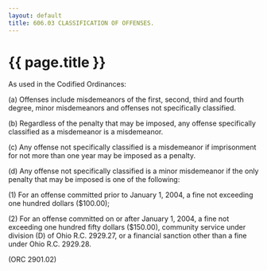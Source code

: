 ```yaml
---
layout: default 
title: 606.03 CLASSIFICATION OF OFFENSES.
---
```


{{ page.title }}
================

As used in the Codified Ordinances:

​(a) Offenses include misdemeanors of the first, second, third and
fourth degree, minor misdemeanors and offenses not specifically
classified.

​(b) Regardless of the penalty that may be imposed, any offense
specifically classified as a misdemeanor is a misdemeanor.

​(c) Any offense not specifically classified is a misdemeanor if
imprisonment for not more than one year may be imposed as a penalty.

​(d) Any offense not specifically classified is a minor misdemeanor if
the only penalty that may be imposed is one of the following:

​(1) For an offense committed prior to January 1, 2004, a fine not
exceeding one hundred dollars (\$100.00);

​(2) For an offense committed on or after January 1, 2004, a fine not
exceeding one hundred fifty dollars (\$150.00), community service under
division (D) of Ohio R.C. 2929.27, or a financial sanction other than a
fine under Ohio R.C. 2929.28.

(ORC 2901.02)
